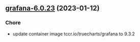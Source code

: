 

## [grafana-6.0.23](https://github.com/truecharts/charts/compare/grafana-image-renderer-2.0.9...grafana-6.0.23) (2023-01-12)

### Chore

- update container image tccr.io/truecharts/grafana to 9.3.2
  
  
